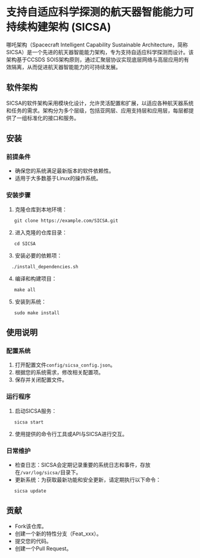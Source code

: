 # 支持自适应科学探测的航天器智能能力可持续构建架构 (SICSA)

哪吒架构（Spacecraft Intelligent Capability Sustainable Architecture，简称SICSA）是一个先进的航天器智能能力架构，专为支持自适应科学探测而设计。该架构基于CCSDS SOIS架构原则，通过汇聚层协议实现底层网络与高层应用的有效隔离，从而促进航天器智能能力的可持续发展。

## 软件架构
SICSA的软件架构采用模块化设计，允许灵活配置和扩展，以适应各种航天器系统和任务的需求。架构分为多个层级，包括亚网层、应用支持层和应用层，每层都提供了一组标准化的接口和服务。

## 安装

### 前提条件
- 确保您的系统满足最新版本的软件依赖性。
- 适用于大多数基于Linux的操作系统。

### 安装步骤
1. 克隆仓库到本地环境：
```
   git clone https://example.com/SICSA.git
```
2. 进入克隆的仓库目录：
```
   cd SICSA
```
3. 安装必要的依赖项：
```
  ./install_dependencies.sh
```
4. 编译和构建项目：
```
   make all
```
5. 安装到系统：
```
   sudo make install
```

## 使用说明

### 配置系统
1. 打开配置文件`config/sicsa_config.json`。
2. 根据您的系统需求，修改相关配置项。
3. 保存并关闭配置文件。

### 运行程序
1. 启动SICSA服务：
```
   sicsa start
```
2. 使用提供的命令行工具或API与SICSA进行交互。

### 日常维护
- 检查日志：SICSA会定期记录重要的系统日志和事件，存放在`/var/log/sicsa/`目录下。
- 更新系统：为获取最新功能和安全更新，请定期执行以下命令：
```
   sicsa update
```

## 贡献
- Fork该仓库。
- 创建一个新的特性分支（Feat_xxx）。
- 提交您的代码。
- 创建一个Pull Request。




  